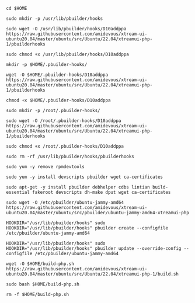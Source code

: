 `cd $HOME`

`sudo mkdir -p /usr/lib/pbuilder/hooks`

`sudo wget -O /usr/lib/pbuilder/hooks/D10addppa https://raw.githubusercontent.com/amidevous/xtream-ui-ubuntu20.04/master/ubuntu/src/Ubuntu/22.04/xtreamui-php-1/pbuilderhooks`

`sudo chmod +x /usr/lib/pbuilder/hooks/D10addppa`

`mkdir -p $HOME/.pbuilder-hooks/`

`wget -O $HOME/.pbuilder-hooks/D10addppa https://raw.githubusercontent.com/amidevous/xtream-ui-ubuntu20.04/master/ubuntu/src/Ubuntu/22.04/xtreamui-php-1/pbuilderhooks`

`chmod +x $HOME/.pbuilder-hooks/D10addppa`

`sudo mkdir -p /root/.pbuilder-hooks/`

`sudo wget -O /root/.pbuilder-hooks/D10addppa https://raw.githubusercontent.com/amidevous/xtream-ui-ubuntu20.04/master/ubuntu/src/Ubuntu/22.04/xtreamui-php-1/pbuilderhooks`

`sudo chmod +x /root/.pbuilder-hooks/D10addppa`

`sudo rm -rf /usr/lib/pbuilder/hooks/pbuilderhooks`

`sudo yum -y remove rpmdevtools`

`sudo yum -y install devscripts pbuilder wget ca-certificates`

`sudo apt-get -y install pbuilder debhelper cdbs lintian build-essential fakeroot devscripts dh-make dput wget ca-certificates`

`sudo wget -O /etc/pbuilder/ubuntu-jammy-amd64 https://raw.githubusercontent.com/amidevous/xtream-ui-ubuntu20.04/master/ubuntu/src/pbuilder/ubuntu-jammy-amd64-xtreamui-php`

`HOOKDIR="/usr/lib/pbuilder/hooks" sudo HOOKDIR="/usr/lib/pbuilder/hooks" pbuilder create --configfile /etc/pbuilder/ubuntu-jammy-amd64`

`HOOKDIR="/usr/lib/pbuilder/hooks" sudo HOOKDIR="/usr/lib/pbuilder/hooks" pbuilder update --override-config --configfile /etc/pbuilder/ubuntu-jammy-amd64`

`wget -O $HOME/build-php.sh https://raw.githubusercontent.com/amidevous/xtream-ui-ubuntu20.04/master/ubuntu/src/Ubuntu/22.04/xtreamui-php-1/build.sh`

`sudo bash $HOME/build-php.sh`

`rm -f $HOME/build-php.sh`
